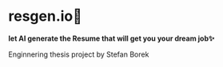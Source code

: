 # **resgen.io🚀**

**let AI generate the Resume that will get you your dream job✨**


Enginnering thesis project by Stefan Borek